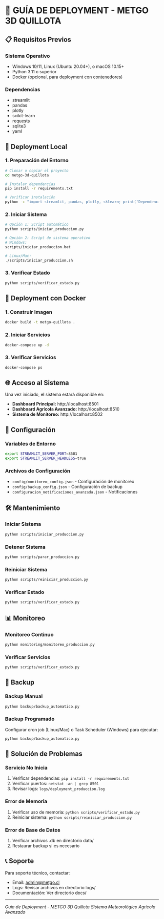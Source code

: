 # 🚀 GUÍA DE DEPLOYMENT - METGO 3D QUILLOTA

## 📋 Requisitos Previos

### Sistema Operativo
- Windows 10/11, Linux (Ubuntu 20.04+), o macOS 10.15+
- Python 3.11 o superior
- Docker (opcional, para deployment con contenedores)

### Dependencias
- streamlit
- pandas
- plotly
- scikit-learn
- requests
- sqlite3
- yaml

## 🚀 Deployment Local

### 1. Preparación del Entorno
```bash
# Clonar o copiar el proyecto
cd metgo-3d-quillota

# Instalar dependencias
pip install -r requirements.txt

# Verificar instalación
python -c "import streamlit, pandas, plotly, sklearn; print('Dependencias OK')"
```

### 2. Iniciar Sistema
```bash
# Opción 1: Script automático
python scripts/iniciar_produccion.py

# Opción 2: Script de sistema operativo
# Windows:
scripts/iniciar_produccion.bat

# Linux/Mac:
./scripts/iniciar_produccion.sh
```

### 3. Verificar Estado
```bash
python scripts/verificar_estado.py
```

## 🐳 Deployment con Docker

### 1. Construir Imagen
```bash
docker build -t metgo-quillota .
```

### 2. Iniciar Servicios
```bash
docker-compose up -d
```

### 3. Verificar Servicios
```bash
docker-compose ps
```

## 🌐 Acceso al Sistema

Una vez iniciado, el sistema estará disponible en:

- **Dashboard Principal:** http://localhost:8501
- **Dashboard Agrícola Avanzado:** http://localhost:8510
- **Sistema de Monitoreo:** http://localhost:8502

## 🔧 Configuración

### Variables de Entorno
```bash
export STREAMLIT_SERVER_PORT=8501
export STREAMLIT_SERVER_HEADLESS=true
```

### Archivos de Configuración
- `config/monitoreo_config.json` - Configuración de monitoreo
- `config/backup_config.json` - Configuración de backup
- `configuracion_notificaciones_avanzada.json` - Notificaciones

## 🛠️ Mantenimiento

### Iniciar Sistema
```bash
python scripts/iniciar_produccion.py
```

### Detener Sistema
```bash
python scripts/parar_produccion.py
```

### Reiniciar Sistema
```bash
python scripts/reiniciar_produccion.py
```

### Verificar Estado
```bash
python scripts/verificar_estado.py
```

## 📊 Monitoreo

### Monitoreo Continuo
```bash
python monitoring/monitoreo_produccion.py
```

### Verificar Servicios
```bash
python scripts/verificar_estado.py
```

## 💾 Backup

### Backup Manual
```bash
python backup/backup_automatico.py
```

### Backup Programado
Configurar cron job (Linux/Mac) o Task Scheduler (Windows) para ejecutar:
```bash
python backup/backup_automatico.py
```

## 🚨 Solución de Problemas

### Servicio No Inicia
1. Verificar dependencias: `pip install -r requirements.txt`
2. Verificar puertos: `netstat -an | grep 8501`
3. Revisar logs: `logs/deployment_produccion.log`

### Error de Memoria
1. Verificar uso de memoria: `python scripts/verificar_estado.py`
2. Reiniciar sistema: `python scripts/reiniciar_produccion.py`

### Error de Base de Datos
1. Verificar archivos .db en directorio data/
2. Restaurar backup si es necesario

## 📞 Soporte

Para soporte técnico, contactar:
- Email: admin@metgo.cl
- Logs: Revisar archivos en directorio logs/
- Documentación: Ver directorio docs/

---

*Guía de Deployment - METGO 3D Quillota*
*Sistema Meteorológico Agrícola Avanzado*
